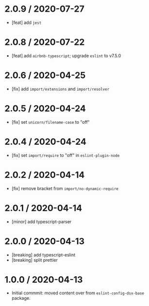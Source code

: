 2.0.9 / 2020-07-27
==================

- [feat] add `jest`

2.0.8 / 2020-07-22
==================

- [feat] add `airbnb-typescript`; upgrade `eslint` to v7.5.0

2.0.6 / 2020-04-25
==================

- [fix] add `import/extensions` and `import/resolver`

2.0.5 / 2020-04-24
==================

- [fix] set `unicorn/filename-case` to "off"

2.0.4 / 2020-04-24
==================

- [fix] set `import/require` to "off" in `eslint-plugin-node`

2.0.2 / 2020-04-14
==================

- [fix] remove bracket from `import/no-dynamic-require`

2.0.1 / 2020-04-14
==================

- [minor] add typescript-parser
 
2.0.0 / 2020-04-13
==================

- [breaking] add typescript-eslint
- [breaking] split prettier

1.0.0 / 2020-04-13
==================

- Initial commmit: moved content over from `eslint-config-dsx-base` package.
